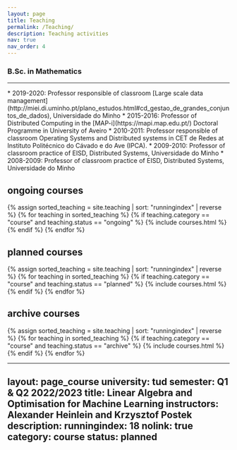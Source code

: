 ```yaml
---
layout: page
title: Teaching
permalink: /Teaching/
description: Teaching activities
nav: true
nav_order: 4
---
```

<div class="teaching">
<h3 class="category">B.Sc. in Mathematics</h3>
<hr>
</div>
* 2019-2020: Professor responsible of classroom [Large scale data management](http://miei.di.uminho.pt/plano_estudos.html#cd_gestao_de_grandes_conjuntos_de_dados), Universidade do Minho
* 2015-2016: Professor of Distributed Computing in the [MAP-i](https://mapi.map.edu.pt/) Doctoral Programme in University of Aveiro
* 2010-2011: Professor responsible of classroom Operating Systems and Distributed systems in CET de Redes at Instituto Politécnico do Cávado e do Ave (IPCA).
* 2009-2010: Professor of classroom practice of EISD, Distributed Systems, Universidade do Minho
* 2008-2009: Professor of classroom practice of EISD, Distributed Systems, Universidade do Minho 


<div class="teaching">
<h2 class="category">ongoing courses</h2>
<div class="grid">
  {% assign sorted_teaching = site.teaching | sort: "runningindex" | reverse %}
  {% for teaching in sorted_teaching %}
    {% if teaching.category == "course" and teaching.status == "ongoing" %}
      {% include courses.html %}
    {% endif %}
  {% endfor %}
</div>

<h2 class="category">planned courses</h2>
<div class="grid">
  {% assign sorted_teaching = site.teaching | sort: "runningindex" | reverse %}
  {% for teaching in sorted_teaching %}
    {% if teaching.category == "course" and teaching.status == "planned" %}
      {% include courses.html %}
    {% endif %}
  {% endfor %}
</div>

<h2 class="category">archive courses</h2>
<div class="grid">
  {% assign sorted_teaching = site.teaching | sort: "runningindex" | reverse %}
  {% for teaching in sorted_teaching %}
    {% if teaching.category == "course" and teaching.status == "archive" %}
      {% include courses.html %}
    {% endif %}
  {% endfor %}
</div>

</div>


---
layout: page_course
university: tud
semester: Q1 & Q2 2022/2023
title: Linear Algebra and Optimisation for Machine Learning
instructors: Alexander Heinlein and Krzysztof Postek
description:
runningindex: 18
nolink: true
category: course
status: planned
---
